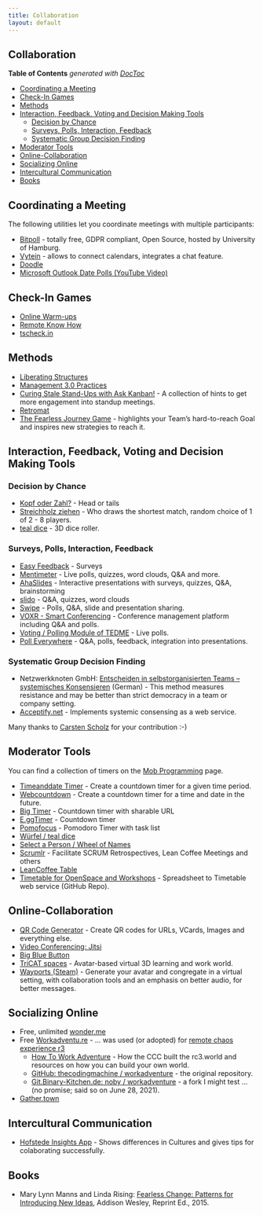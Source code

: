 ```yaml
---
title: Collaboration
layout: default
---
```


## Collaboration

<!-- doctoc --maxlevel 4 /Users/stefan/source/rhodos/my-obsidian-vault/wonderbird.github.io/_pages/collaboration.md -->
<!-- START doctoc generated TOC please keep comment here to allow auto update -->
<!-- DON'T EDIT THIS SECTION, INSTEAD RE-RUN doctoc TO UPDATE -->
**Table of Contents**  *generated with [DocToc](https://github.com/thlorenz/doctoc)*

- [Coordinating a Meeting](#coordinating-a-meeting)
- [Check-In Games](#check-in-games)
- [Methods](#methods)
- [Interaction, Feedback, Voting and Decision Making Tools](#interaction-feedback-voting-and-decision-making-tools)
  - [Decision by Chance](#decision-by-chance)
  - [Surveys, Polls, Interaction, Feedback](#surveys-polls-interaction-feedback)
  - [Systematic Group Decision Finding](#systematic-group-decision-finding)
- [Moderator Tools](#moderator-tools)
- [Online-Collaboration](#online-collaboration)
- [Socializing Online](#socializing-online)
- [Intercultural Communication](#intercultural-communication)
- [Books](#books)

<!-- END doctoc generated TOC please keep comment here to allow auto update -->

## Coordinating a Meeting

The following utilities let you coordinate meetings with multiple participants:

- [Bitpoll](https://bitpoll.de/) - totally free, GDPR compliant, Open Source, hosted by University of Hamburg.
- [Vytein](https://www.vyte.in/) - allows to connect calendars, integrates a chat feature.
- [Doodle](https://doodle.com/)
- [Microsoft Outlook Date Polls (YouTube Video)](https://www.youtube.com/watch?v=bMmOjJrlqPA)

## Check-In Games

- [Online Warm-ups](https://www.workshop-spiele.de/category/online-warm-ups/)
- [Remote Know How](https://qundg.de/remote-know-how/)
- [tscheck.in](http://tscheck.in/)

## Methods

- [Liberating Structures](https://liberatingstructures.com/)
- [Management 3.0 Practices](https://management30.com/practice/)
- [Curing Stale Stand-Ups with Ask Kanban!](https://blog.huge.io/ending-stale-stand-ups-with-ask-kanban-64de6c084d60) - A collection of hints to get more engagement into standup meetings.
- [Retromat](https://retromat.org/)
- [The Fearless Journey Game](https://fearlessjourney.info/) - highlights your Team’s hard-to-reach Goal and inspires new strategies to reach it.

## Interaction, Feedback, Voting and Decision Making Tools

### Decision by Chance

- [Kopf oder Zahl?](https://zufallsgenerator.org/kopf-oder-zahl/) - Head or tails
- [Streichholz ziehen](https://www.streichholzziehen.de/) - Who draws the shortest match, random choice of 1 of 2 - 8 players.
- [teal dice](https://www.darkshade.homeip.net/dice/) - 3D dice roller.

### Surveys, Polls, Interaction, Feedback

- [Easy Feedback](https://easy-feedback.de/) - Surveys
- [Mentimeter](https://www.mentimeter.com/) - Live polls, quizzes, word clouds, Q&A and more.
- [AhaSlides](https://ahaslides.com/de/) - Interactive presentations with surveys, quizzes, Q&A, brainstorming
- [slido](https://sli.do) - Q&A, quizzes, word clouds
- [Swipe](https://www.swipe.to/) - Polls, Q&A, slide and presentation sharing.
- [VOXR - Smart Conferencing](https://voxr.org/de) - Conference management platform including Q&A and polls.
- [Voting / Polling Module of TEDME](https://tedme.com/home/voting) - Live polls.
- [Poll Everywhere](https://www.polleverywhere.com/) - Q&A, polls, feedback, integration into presentations.

### Systematic Group Decision Finding

- Netzwerkknoten GmbH: [Entscheiden in selbstorganisierten Teams – systemisches Konsensieren](https://www.netzwerkknoten.com/entscheiden-in-selbstorganisierten-teams-systemisches-konsensieren) (German) - This method measures resistance and may be better than strict democracy in a team or company setting.
- [Acceptify.net](https://www.acceptify.at/de/start) - Implements systemic consensing as a web service.

Many thanks to [Carsten Scholz](https://www.scholz-management.de/) for your contribution :-)

## Moderator Tools

You can find a collection of timers on the [Mob Programming](software-crafting/mob-programming.html) page.

- [Timeanddate Timer](https://www.timeanddate.com/timer/) - Create a countdown timer for a given time period.
- [Webcountdown](https://www.webcountdown.de/) - Create a countdown timer for a time and date in the future.
- [Big Timer](https://www.bigtimer.net) - Countdown timer with sharable URL
- [E.ggTimer](https://e.ggtimer.com) - Countdown timer
- [Pomofocus](https://pomofocus.io) - Pomodoro Timer with task list
- [Würfel / teal dice](http://a.teall.info/dice/)
- [Select a Person / Wheel of Names](https://wheelofnames.com/)
- [Scrumlr](https://scrumlr.io) - Facilitate SCRUM Retrospectives, Lean Coffee Meetings and others
- [LeanCoffee Table](https://www.leancoffeetable.com/)
- [Timetable for OpenSpace and Workshops](https://github.com/OpenSpaceOrg/jbe) - Spreadsheet to Timetable web service (GitHub Repo).

## Online-Collaboration

- [QR Code Generator](https://www.qrcode-generator.de/) - Create QR codes for URLs, VCards, Images and everything else.
- [Video Conferencing: Jitsi](https://meet.jit.si/)
- [Big Blue Button](https://bigbluebutton.org/)
- [TriCAT spaces](https://www.tricat-spaces.net/) - Avatar-based virtual 3D learning and work world.
- [Wayports (Steam)](https://store.steampowered.com/app/1548970/Wayports/) - Generate your avatar and congregate in a virtual setting, with collaboration tools and an emphasis on better audio, for better messages.

## Socializing Online

- Free, unlimited [wonder.me](https://www.wonder.me)
- Free [Workadventu.re](https://workadventu.re) - ... was used (or adopted) for [remote chaos experience r3](https://events.ccc.de/2020/12/31/rc3-es-war-einmal-kein-congress/)
  - [How To Work Adventure](https://howto.rc3.world/workadventure.en.html) - How the CCC built the rc3.world and resources on how you can build your own world.
  - [GitHub: thecodingmachine / workadventure](https://github.com/thecodingmachine/workadventure) - the original repository.
  - [Git.Binary-Kitchen.de: noby / workadventure](https://git.binary-kitchen.de/noby/workadventure) - a fork I might test ... (no promise; said so on June 28, 2021).
- [Gather.town](https://gather.town)

## Intercultural Communication

- [Hofstede Insights App](https://apps.apple.com/us/app/hofstede-insights/id1475925653) - Shows differences in Cultures and gives tips for colaborating successfully.

## Books

- Mary Lynn Manns and Linda Rising: [Fearless Change: Patterns for Introducing New Ideas](https://books.google.de/books?id=lg75rK179nsC), Addison Wesley, Reprint Ed., 2015.
